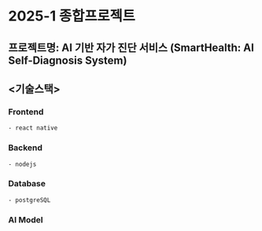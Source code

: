 # 2025-1 종합프로젝트

## 프로젝트명: AI 기반 자가 진단 서비스 (SmartHealth: AI Self-Diagnosis System)

## <기술스택>

### Frontend
    - react native

### Backend
    - nodejs


### Database
    - postgreSQL

### AI Model
